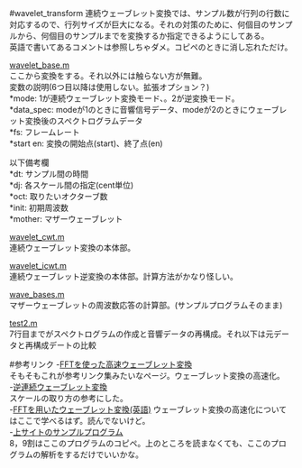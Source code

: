 #wavelet_transform
 連続ウェーブレット変換では、サンプル数が行列の行数に対応するので、行列サイズが巨大になる。それの対策のために、何個目のサンプルから、何個目のサンプルまでを変換するか指定できるようにしてある。  
英語で書いてあるコメントは参照しちゃダメ。コピペのときに消し忘れただけ。  

 [wavelet_base.m](kurezoul/wavelet_taransform/wavelet_base.m)  
 ここから変換をする。それ以外には触らない方が無難。  
 変数の説明(6つ目以降は使用しない。拡張オプション？)  
 *mode: 1が連続ウェーブレット変換モード、。2が逆変換モード。  
 *data_spec: modeが1のときに音響信号データ、modeが2のときにウェーブレット変換後のスペクトログラムデータ  
 *fs: フレームレート  
 *start en: 変換の開始点(start)、終了点(en)  

 以下備考欄  
 *dt: サンプル間の時間  
 *dj: 各スケール間の指定(cent単位)  
 *oct: 取りたいオクターブ数  
 *init: 初期周波数  
 *mother: マザーウェーブレット  

 [wavelet_cwt.m](kurezoul/wavelet_taransform/wavelet_cwt.m)  
 連続ウェーブレット変換の本体部。  

 [wavelet_icwt.m](kurezoul/wavelet_taransform/wavelet_icwt.m)  
 連続ウェーブレット逆変換の本体部。計算方法がかなり怪しい。  

 [wave_bases.m](kurezoul/wavelet_taransform/wavelet_bases.m)  
 マザーウェーブレットの周波数応答の計算部。(サンプルプログラムそのまま)  

 [test2.m](kurezoul/wavelet_taransform/test2.m)  
 7行目までがスペクトログラムの作成と音響データの再構成。それ以下は元データと再構成デートの比較  

#参考リンク
-[FFTを使った高速ウェーブレット変換](http://r9y9.github.io/blog/2013/10/20/continuous-wavelet-tranform/)  
 そもそもこれが参考リンク集みたいなページ。ウェーブレット変換の高速化。  
-[逆連続ウェーブレット変換](http://r9y9.github.io/blog/2013/10/21/signal-reconstruction-using-invere-cwt/)  
 スケールの取り方の参考にした。  
-[FFTを用いたウェーブレット変換(英語)](http://paos.colorado.edu/research/wavelets/) 
 ウェーブレット変換の高速化についてはここで学べるはず。読んでないけど。  
-[上サイトのサンプルプログラム](http://paos.colorado.edu/research/wavelets/software.html)  
 8，9割はここのプログラムのコピペ。上のところを読まなくても、ここのプログラムの解析をするだけでいいかな。

